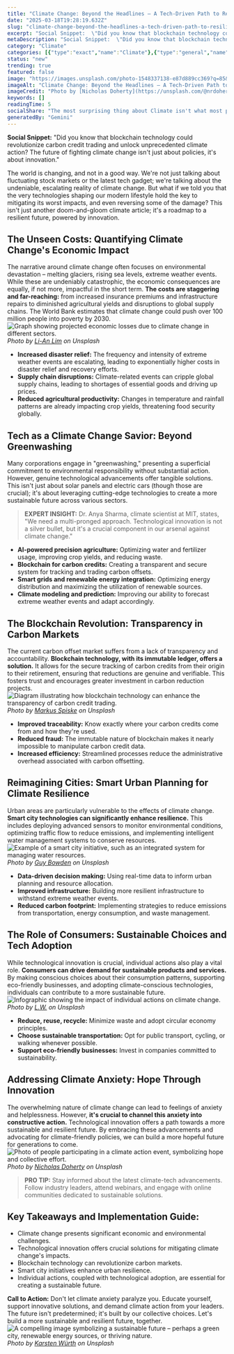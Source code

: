 ```yaml
---
title: "Climate Change: Beyond the Headlines – A Tech-Driven Path to Resilience"
date: "2025-03-18T19:28:19.632Z"
slug: "climate-change-beyond-the-headlines-a-tech-driven-path-to-resilience"
excerpt: "Social Snippet:  \"Did you know that blockchain technology could revolutionize carbon credit trading and unlock unprecedented climate action?  The future of fighting climate change isn't just about policies, it's about innovation.\""
metaDescription: "Social Snippet:  \"Did you know that blockchain technology could revolutionize carbon credit trading and unlock unprecedented climate action?  The future of..."
category: "Climate"
categories: [{"type":"exact","name":"Climate"},{"type":"general","name":"Environmental Science"},{"type":"medium","name":"Atmospheric Modeling"},{"type":"specific","name":"Climate Projections"},{"type":"niche","name":"GCM Calibration"}]
status: "new"
trending: true
featured: false
image: "https://images.unsplash.com/photo-1548337138-e87d889cc369?q=85&w=1200&fit=max&fm=webp&auto=compress"
imageAlt: "Climate Change: Beyond the Headlines – A Tech-Driven Path to Resilience"
imageCredit: "Photo by [Nicholas Doherty](https://unsplash.com/@nrdoherty) on Unsplash"
keywords: []
readingTime: 5
socialShare: "The most surprising thing about Climate isn't what most people think. Find out what experts really say about this game-changing topic."
generatedBy: "Gemini"
---
```




**Social Snippet:**  "Did you know that blockchain technology could revolutionize carbon credit trading and unlock unprecedented climate action?  The future of fighting climate change isn't just about policies, it's about innovation."

The world is changing, and not in a good way.  We're not just talking about fluctuating stock markets or the latest tech gadget; we're talking about the undeniable, escalating reality of climate change. But what if we told you that the very technologies shaping our modern lifestyle hold the key to mitigating its worst impacts, and even reversing some of the damage?  This isn't just another doom-and-gloom climate article; it's a roadmap to a resilient future, powered by innovation.

## The Unseen Costs: Quantifying Climate Change's Economic Impact

The narrative around climate change often focuses on environmental devastation – melting glaciers, rising sea levels, extreme weather events. While these are undeniably catastrophic, the economic consequences are equally, if not more, impactful in the short term.  **The costs are staggering and far-reaching:** from increased insurance premiums and infrastructure repairs to diminished agricultural yields and disruptions to global supply chains.  The World Bank estimates that climate change could push over 100 million people into poverty by 2030.  ![Graph showing projected economic losses due to climate change in different sectors.](https://images.unsplash.com/photo-1552799446-159ba9523315?q=85&w=1200&fit=max&fm=webp&auto=compress)
*Photo by [Li-An Lim](https://unsplash.com/@li_anlim) on Unsplash*

*   **Increased disaster relief:**  The frequency and intensity of extreme weather events are escalating, leading to exponentially higher costs in disaster relief and recovery efforts.
*   **Supply chain disruptions:** Climate-related events can cripple global supply chains, leading to shortages of essential goods and driving up prices.
*   **Reduced agricultural productivity:** Changes in temperature and rainfall patterns are already impacting crop yields, threatening food security globally.

## Tech as a Climate Change Savior:  Beyond Greenwashing

Many corporations engage in "greenwashing," presenting a superficial commitment to environmental responsibility without substantial action.  However, genuine technological advancements offer tangible solutions.  This isn't just about solar panels and electric cars (though those are crucial); it's about leveraging cutting-edge technologies to create a more sustainable future across various sectors.

> **EXPERT INSIGHT:** Dr. Anya Sharma, climate scientist at MIT, states, "We need a multi-pronged approach.  Technological innovation is not a silver bullet, but it's a crucial component in our arsenal against climate change."

*   **AI-powered precision agriculture:** Optimizing water and fertilizer usage, improving crop yields, and reducing waste.
*   **Blockchain for carbon credits:** Creating a transparent and secure system for tracking and trading carbon offsets.
*   **Smart grids and renewable energy integration:** Optimizing energy distribution and maximizing the utilization of renewable sources.
*   **Climate modeling and prediction:** Improving our ability to forecast extreme weather events and adapt accordingly.

## The Blockchain Revolution: Transparency in Carbon Markets

The current carbon offset market suffers from a lack of transparency and accountability.  **Blockchain technology, with its immutable ledger, offers a solution.**  It allows for the secure tracking of carbon credits from their origin to their retirement, ensuring that reductions are genuine and verifiable. This fosters trust and encourages greater investment in carbon reduction projects.  ![Diagram illustrating how blockchain technology can enhance the transparency of carbon credit trading.](https://images.unsplash.com/photo-1570358934836-6802981e481e?q=85&w=1200&fit=max&fm=webp&auto=compress)
*Photo by [Markus Spiske](https://unsplash.com/@markusspiske) on Unsplash*

*   **Improved traceability:**  Know exactly where your carbon credits come from and how they're used.
*   **Reduced fraud:**  The immutable nature of blockchain makes it nearly impossible to manipulate carbon credit data.
*   **Increased efficiency:**  Streamlined processes reduce the administrative overhead associated with carbon offsetting.

## Reimagining Cities: Smart Urban Planning for Climate Resilience

Urban areas are particularly vulnerable to the effects of climate change.  **Smart city technologies can significantly enhance resilience.** This includes deploying advanced sensors to monitor environmental conditions, optimizing traffic flow to reduce emissions, and implementing intelligent water management systems to conserve resources. ![Example of a smart city initiative, such as an integrated system for managing water resources.](https://images.unsplash.com/photo-1464039397811-476f652a343b?q=85&w=1200&fit=max&fm=webp&auto=compress)
*Photo by [Guy Bowden](https://unsplash.com/@guybowden) on Unsplash*

*   **Data-driven decision making:**  Using real-time data to inform urban planning and resource allocation.
*   **Improved infrastructure:**  Building more resilient infrastructure to withstand extreme weather events.
*   **Reduced carbon footprint:**  Implementing strategies to reduce emissions from transportation, energy consumption, and waste management.

## The Role of Consumers:  Sustainable Choices and Tech Adoption

While technological innovation is crucial, individual actions also play a vital role.  **Consumers can drive demand for sustainable products and services.** By making conscious choices about their consumption patterns, supporting eco-friendly businesses, and adopting climate-conscious technologies, individuals can contribute to a more sustainable future. ![Infographic showing the impact of individual actions on climate change.](https://images.unsplash.com/photo-1472114864173-39596323454f?q=85&w=1200&fit=max&fm=webp&auto=compress)
*Photo by [L.W.](https://unsplash.com/@lwalz) on Unsplash*

*   **Reduce, reuse, recycle:**  Minimize waste and adopt circular economy principles.
*   **Choose sustainable transportation:**  Opt for public transport, cycling, or walking whenever possible.
*   **Support eco-friendly businesses:**  Invest in companies committed to sustainability.

## Addressing Climate Anxiety:  Hope Through Innovation

The overwhelming nature of climate change can lead to feelings of anxiety and helplessness.  However, **it's crucial to channel this anxiety into constructive action.**  Technological innovation offers a path towards a more sustainable and resilient future. By embracing these advancements and advocating for climate-friendly policies, we can build a more hopeful future for generations to come. ![Photo of people participating in a climate action event, symbolizing hope and collective effort.](https://images.unsplash.com/photo-1548337138-e87d889cc369?q=85&w=1200&fit=max&fm=webp&auto=compress)
*Photo by [Nicholas Doherty](https://unsplash.com/@nrdoherty) on Unsplash*

> **PRO TIP:**  Stay informed about the latest climate-tech advancements. Follow industry leaders, attend webinars, and engage with online communities dedicated to sustainable solutions.

## Key Takeaways and Implementation Guide:

*   Climate change presents significant economic and environmental challenges.
*   Technological innovation offers crucial solutions for mitigating climate change's impacts.
*   Blockchain technology can revolutionize carbon markets.
*   Smart city initiatives enhance urban resilience.
*   Individual actions, coupled with technological adoption, are essential for creating a sustainable future.

**Call to Action:**  Don't let climate anxiety paralyze you.  Educate yourself, support innovative solutions, and demand climate action from your leaders. The future isn't predetermined; it's built by our collective choices.  Let's build a more sustainable and resilient future, together.  ![A compelling image symbolizing a sustainable future – perhaps a green city, renewable energy sources, or thriving nature.](https://images.unsplash.com/photo-1466611653911-95081537e5b7?q=85&w=1200&fit=max&fm=webp&auto=compress)
*Photo by [Karsten Würth](https://unsplash.com/@karsten_wuerth) on Unsplash*


<div class="reading-progress-container">
  <div id="reading-progress" class="reading-progress"></div>
</div>
